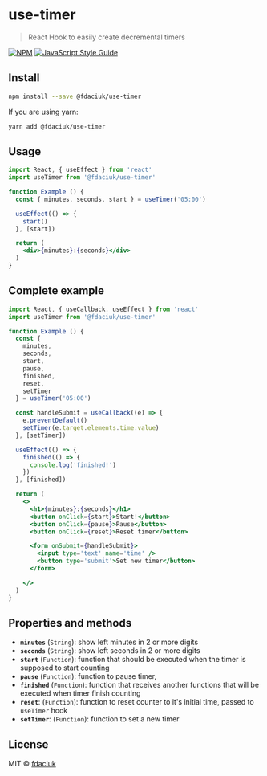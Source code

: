 # use-timer

> React Hook to easily create decremental timers

[![NPM](https://img.shields.io/npm/v/@fdaciuk/use-timer.svg)](https://www.npmjs.com/package/@fdaciuk/use-timer) [![JavaScript Style Guide](https://img.shields.io/badge/code_style-standard-brightgreen.svg)](https://standardjs.com)

## Install

```bash
npm install --save @fdaciuk/use-timer
```

If you are using yarn:

```bash
yarn add @fdaciuk/use-timer

```

## Usage

```jsx
import React, { useEffect } from 'react'
import useTimer from '@fdaciuk/use-timer'

function Example () {
  const { minutes, seconds, start } = useTimer('05:00')

  useEffect(() => {
    start()
  }, [start])

  return (
    <div>{minutes}:{seconds}</div>
  )
}
```

## Complete example

```jsx
import React, { useCallback, useEffect } from 'react'
import useTimer from '@fdaciuk/use-timer'

function Example () {
  const {
    minutes,
    seconds,
    start,
    pause,
    finished,
    reset,
    setTimer
  } = useTimer('05:00')

  const handleSubmit = useCallback((e) => {
    e.preventDefault()
    setTimer(e.target.elements.time.value)
  }, [setTimer])

  useEffect(() => {
    finished(() => {
      console.log('finished!')
    })
  }, [finished])

  return (
    <>
      <h1>{minutes}:{seconds}</h1>
      <button onClick={start}>Start!</button>
      <button onClick={pause}>Pause</button>
      <button onClick={reset}>Reset timer</button>

      <form onSubmit={handleSubmit}>
        <input type='text' name='time' />
        <button type='submit'>Set new timer</button>
      </form>

    </>
  )
}
```

## Properties and methods

- **`minutes`** (`String`): show left minutes in 2 or more digits
- **`seconds`** (`String`): show left seconds in 2 or more digits
- **`start`** (`Function`): function that should be executed when the timer is supposed to start counting
- **`pause`** (`Function`): function to pause timer,
- **`finished`** (`Function`): function that receives another functions that will be executed when timer finish counting
- **`reset`**: (`Function`): function to reset counter to it's initial time, passed to `useTimer` hook
- **`setTimer`**: (`Function`): function to set a new timer

## License

MIT © [fdaciuk](https://github.com/fdaciuk)
